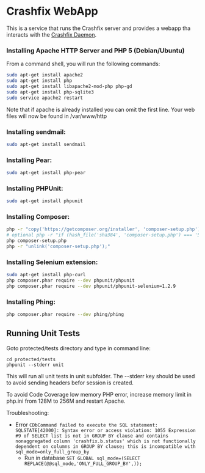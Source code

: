 # Crashfix WebApp

This is a service that runs the Crashfix server and provides a webapp tha interacts with the [Crashfix Daemon](https://github.com/jsonzilla/crashfix_service).

### Installing Apache HTTP Server and PHP 5 (Debian/Ubuntu)

From a command shell, you will run the following commands:
```bash
sudo apt-get install apache2
sudo apt-get install php
sudo apt-get install libapache2-mod-php php-gd
sudo apt-get install php-sqlite3
sudo service apache2 restart
```

Note that if apache is already installed you can omit the first line.
Your web files will now be found in /var/www/http

### Installing sendmail:

```bash
sudo apt-get install sendmail
```

### Installing Pear:
```bash
sudo apt-get install php-pear
```

### Installing PHPUnit:
```bash
sudo apt-get install phpunit
```

### Installing Composer:
```bash
php -r "copy('https://getcomposer.org/installer', 'composer-setup.php');"
# optional php -r "if (hash_file('sha384', 'composer-setup.php') === '55ce33d7678c5a611085589f1f3ddf8b3c52d662cd01d4ba75c0ee0459970c2200a51f492d557530c71c15d8dba01eae') { echo 'Installer verified'; } else { echo 'Installer corrupt'; unlink('composer-setup.php'); } echo PHP_EOL;"
php composer-setup.php
php -r "unlink('composer-setup.php');"
```

### Installing Selenium extension:
```bash
sudo apt-get install php-curl
php composer.phar require --dev phpunit/phpunit
php composer.phar require --dev phpunit/phpunit-selenium=1.2.9
```

### Installing Phing:
```bash
php composer.phar require --dev phing/phing
```

## Running Unit Tests
Goto protected/tests directory and type in command line:
```
cd protected/tests
phpunit --stderr unit
```

This will run all unit tests in unit subfolder. The --stderr key
should be used to avoid sending headers befor session is created.

To avoid Code Coverage low memory PHP error, increase memory limit
in php.ini from 128M to 256M and restart Apache.

Troubleshooting:
* Error ```CDbCommand failed to execute the SQL statement: SQLSTATE[42000]: Syntax error or access violation: 1055 Expression #9 of SELECT list is not in GROUP BY clause and contains nonaggregated column 'crashfix.b.status' which is not functionally dependent on columns in GROUP BY clause; this is incompatible with sql_mode=only_full_group_by```
  * Run in database ```SET GLOBAL sql_mode=(SELECT REPLACE(@@sql_mode,'ONLY_FULL_GROUP_BY',));```
